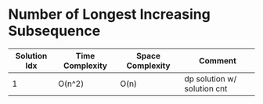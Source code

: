 # Number of Longest Increasing Subsequence

| Solution Idx | Time Complexity | Space Complexity | Comment                     |
| ------------ | --------------- | ---------------- | --------------------------- |
| 1            | O(n^2)          | O(n)             | dp solution w/ solution cnt |
